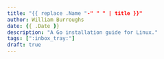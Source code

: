 ```yaml
---
title: "{{ replace .Name "-" " " | title }}"
author: William Burroughs
date: {{ .Date }}
description: "A Go installation guide for Linux."
tags: [":inbox_tray:"]
draft: true
---
```


